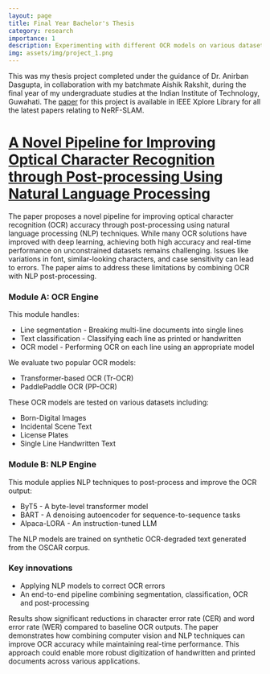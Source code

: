 ```yaml
---
layout: page
title: Final Year Bachelor's Thesis
category: research
importance: 1
description: Experimenting with different OCR models on various datasets, implemented a line segmentation and text classification module, and developed an NLP-based post-processing approach that significantly reduces character and word error rates in OCR outputs.
img: assets/img/project_1.png
---
```


This was my thesis project completed under the guidance of Dr. Anirban Dasgupta, in collaboration with my batchmate Aishik Rakshit, during the final year of my undergraduate studies at the Indian Institute of Technology, Guwahati.
The [paper](https://ieeexplore.ieee.org/document/10183509) for this project is available in IEEE Xplore Library for all the latest papers relating to NeRF-SLAM.

# [A Novel Pipeline for Improving Optical Character Recognition through Post-processing Using Natural Language Processing](https://ieeexplore.ieee.org/document/10183509)

The paper proposes a novel pipeline for improving optical character recognition (OCR) accuracy through post-processing using natural language processing (NLP) techniques.
While many OCR solutions have improved with deep learning, achieving both high accuracy and real-time performance on unconstrained datasets remains challenging. Issues like variations in font, similar-looking characters, and case sensitivity can lead to errors. The paper aims to address these limitations by combining OCR with NLP post-processing.

### Module A: OCR Engine

This module handles:

- Line segmentation - Breaking multi-line documents into single lines
- Text classification - Classifying each line as printed or handwritten
- OCR model - Performing OCR on each line using an appropriate model

We evaluate two popular OCR models:

- Transformer-based OCR (Tr-OCR)
- PaddlePaddle OCR (PP-OCR)

These OCR models are tested on various datasets including:

- Born-Digital Images
- Incidental Scene Text
- License Plates
- Single Line Handwritten Text

### Module B: NLP Engine

This module applies NLP techniques to post-process and improve the OCR output:

- ByT5 - A byte-level transformer model
- BART - A denoising autoencoder for sequence-to-sequence tasks
- Alpaca-LORA - An instruction-tuned LLM

The NLP models are trained on synthetic OCR-degraded text generated from the OSCAR corpus.

### Key innovations

- Applying NLP models to correct OCR errors
- An end-to-end pipeline combining segmentation, classification, OCR and post-processing

Results show significant reductions in character error rate (CER) and word error rate (WER) compared to baseline OCR outputs.
The paper demonstrates how combining computer vision and NLP techniques can improve OCR accuracy while maintaining real-time performance. This approach could enable more robust digitization of handwritten and printed documents across various applications.
